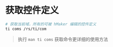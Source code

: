 # 获取控件定义

```bash
# 获取当前域，所有的可被 hMaker 编辑的控件定义
ti coms /rs/ti/com
```
> 执行 `man ti coms` 获取命令更详细的使用方法
